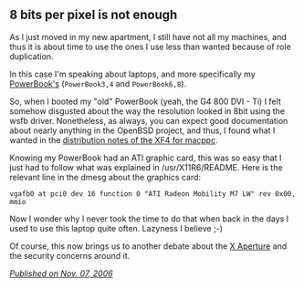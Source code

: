 ## 8 bits per pixel is not enough

As I just moved in my new apartment, I still have not all my machines,
and thus it is about time to use the ones I use less than wanted because of role duplication.

In this case I'm speaking about laptops, and more specifically my [PowerBook's](http://www.openbsd.org/macppc.html#hardware)
(`PowerBook3,4` and `PowerBook6,8`).

So, when I booted my "old" PowerBook (yeah, the G4 800 DVI - Ti) I felt
somehow disgusted about the way the resolution looked in 8bit using the wsfb driver.
Nonetheless, as always, you can expect good documentation about nearly anything in the
OpenBSD project, and thus, I found what I wanted in the [distribution notes of the XF4 for macppc](http://www.openbsd.org/cgi-bin/cvsweb/XF4/distrib/notes/README.macppc).

Knowing my PowerBook had an ATI graphic card, this was so easy that I just had
to follow what was explained in /usr/X11R6/README. Here is the relevant line in the dmesg about the graphics card:

`vgafb0 at pci0 dev 16 function 0 "ATI Radeon Mobility M7 LW" rev 0x00, mmio`

Now I wonder why I never took the time to do that when back in the days
I used to use this laptop quite often. Lazyness I believe ;-)

Of course, this now brings us to another debate about the [X Aperture](http://marc.info/?l=openbsd-misc&m=114233317926101)
and the security concerns around it. 

[*Published on Nov. 07, 2006*](https://x-sa.blogspot.com/2006/11/8-bits-per-pixel-is-not-enough.html)
